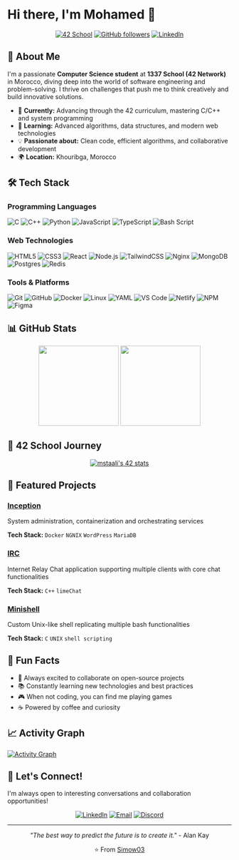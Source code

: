 
# Hi there, I'm Mohamed 👋

<div align="center">

[![42 School](https://img.shields.io/badge/42_School-1337-000000?style=for-the-badge&logo=42&logoColor=white)](https://profile.intra.42.fr/users/mstaali)
[![GitHub followers](https://img.shields.io/github/followers/Simow03?style=for-the-badge&logo=github&logoColor=white&color=0891b2)](https://github.com/Simow03)
[![LinkedIn](https://img.shields.io/badge/LinkedIn-0077B5?style=for-the-badge&logo=linkedin&logoColor=white)](https://www.linkedin.com/in/mohamed-staali-x03/)

</div>

## 🚀 About Me

I'm a passionate **Computer Science student** at **1337 School (42 Network)** in Morocco, diving deep into the world of software engineering and problem-solving. I thrive on challenges that push me to think creatively and build innovative solutions.

- 🎯 **Currently:** Advancing through the 42 curriculum, mastering C/C++ and system programming
- 🌱 **Learning:** Advanced algorithms, data structures, and modern web technologies  
- 💡 **Passionate about:** Clean code, efficient algorithms, and collaborative development
- 🌍 **Location:** Khouribga, Morocco

## 🛠️ Tech Stack

### Programming Languages
![C](https://img.shields.io/badge/C-A8B9CC?style=for-the-badge&logo=c&logoColor=black)
![C++](https://img.shields.io/badge/C++-00599C?style=for-the-badge&logo=cplusplus&logoColor=white)
![Python](https://img.shields.io/badge/Python-3776AB?style=for-the-badge&logo=python&logoColor=white)
![JavaScript](https://img.shields.io/badge/JavaScript-F7DF1E?style=for-the-badge&logo=javascript&logoColor=black)
![TypeScript](https://img.shields.io/badge/TypeScript-3178C6?style=for-the-badge&logo=typescript&logoColor=white)
![Bash Script](https://img.shields.io/badge/bash_script-%23121011.svg?style=for-the-badge&logo=gnu-bash&logoColor=white)

### Web Technologies
![HTML5](https://img.shields.io/badge/HTML5-E34F26?style=for-the-badge&logo=html5&logoColor=white)
![CSS3](https://img.shields.io/badge/CSS3-1572B6?style=for-the-badge&logo=css3&logoColor=white)
![React](https://img.shields.io/badge/React-61DAFB?style=for-the-badge&logo=react&logoColor=black)
![Node.js](https://img.shields.io/badge/Node.js-339933?style=for-the-badge&logo=nodedotjs&logoColor=white)
![TailwindCSS](https://img.shields.io/badge/tailwindcss-%2338B2AC.svg?style=for-the-badge&logo=tailwind-css&logoColor=white)
![Nginx](https://img.shields.io/badge/nginx-%23009639.svg?style=for-the-badge&logo=nginx&logoColor=white)
![MongoDB](https://img.shields.io/badge/MongoDB-%234ea94b.svg?style=for-the-badge&logo=mongodb&logoColor=white)
![Postgres](https://img.shields.io/badge/postgres-%23316192.svg?style=for-the-badge&logo=postgresql&logoColor=white)
![Redis](https://img.shields.io/badge/redis-%23DD0031.svg?style=for-the-badge&logo=redis&logoColor=white)

### Tools & Platforms
![Git](https://img.shields.io/badge/Git-F05032?style=for-the-badge&logo=git&logoColor=white)
![GitHub](https://img.shields.io/badge/GitHub-181717?style=for-the-badge&logo=github&logoColor=white)
![Docker](https://img.shields.io/badge/Docker-2496ED?style=for-the-badge&logo=docker&logoColor=white)
![Linux](https://img.shields.io/badge/Linux-FCC624?style=for-the-badge&logo=linux&logoColor=black)
![YAML](https://img.shields.io/badge/YAML-000000?style=for-the-badge&logo=yaml&logoColor=white)
![VS Code](https://img.shields.io/badge/VS_Code-007ACC?style=for-the-badge&logo=visualstudiocode&logoColor=white)
![Netlify](https://img.shields.io/badge/netlify-%23000000.svg?style=for-the-badge&logo=netlify&logoColor=#00C7B7)
![NPM](https://img.shields.io/badge/NPM-%23CB3837.svg?style=for-the-badge&logo=npm&logoColor=white)
![Figma](https://img.shields.io/badge/figma-%23F24E1E.svg?style=for-the-badge&logo=figma&logoColor=white)

## 📊 GitHub Stats

<div align="center">
  
<img height="180em" src="https://github-readme-stats.vercel.app/api?username=Simow03&show_icons=true&theme=tokyonight&include_all_commits=true&count_private=true"/>
<img height="180em" src="https://github-readme-stats.vercel.app/api/top-langs/?username=Simow03&layout=compact&langs_count=8&theme=tokyonight"/>

</div>


## 🎯 42 School Journey

<div align="center">
  
[![mstaali's 42 stats](https://badge.mediaplus.ma/darkblue/mstaali)](https://github.com/oakoudad/badge42)

</div>

## 🚧 Featured Projects

###  [Inception](https://github.com/Simow03/1337-Inception)
System administration, containerization and orchestrating services

**Tech Stack:** `Docker` `NGNIX` `WordPress` `MariaDB`

###  [IRC](https://github.com/Simow03/1337-ft_IRC)
Internet Relay Chat application supporting multiple clients with core chat functionalities

**Tech Stack:** `C++` `limeChat`

###  [Minishell](https://github.com/Simow03/1337-minishell)
Custom Unix-like shell replicating multiple bash functionalities

**Tech Stack:** `C` `UNIX` `shell scripting`

## 🎨 Fun Facts

- 🌟 Always excited to collaborate on open-source projects
- 📚 Constantly learning new technologies and best practices
- 🎮 When not coding, you can find me playing games
- ☕ Powered by coffee and curiosity

## 📈 Activity Graph

[![Activity Graph](https://github-readme-activity-graph.vercel.app/graph?username=Simow03&theme=tokyo-night)](https://github.com/ashutosh00710/github-readme-activity-graph)

## 🤝 Let's Connect!

I'm always open to interesting conversations and collaboration opportunities!

<div align="center">

[![LinkedIn](https://img.shields.io/badge/LinkedIn-0077B5?style=for-the-badge&logo=linkedin&logoColor=white)](https://www.linkedin.com/in/mohamed-staali-x03/)
[![Email](https://img.shields.io/badge/Email-D14836?style=for-the-badge&logo=gmail&logoColor=white)](https://mail.google.com/mail/?view=cm&fs=1&to=mx7staali1337@gmail.com)
[![Discord](https://img.shields.io/badge/Discord-5865F2?style=for-the-badge&logo=discord&logoColor=white)](https://discordapp.com/users/620631401326313506)

</div>

---

<div align="center">

*"The best way to predict the future is to create it."* - Alan Kay

⭐ From [Simow03](https://github.com/Simow03)

</div>
